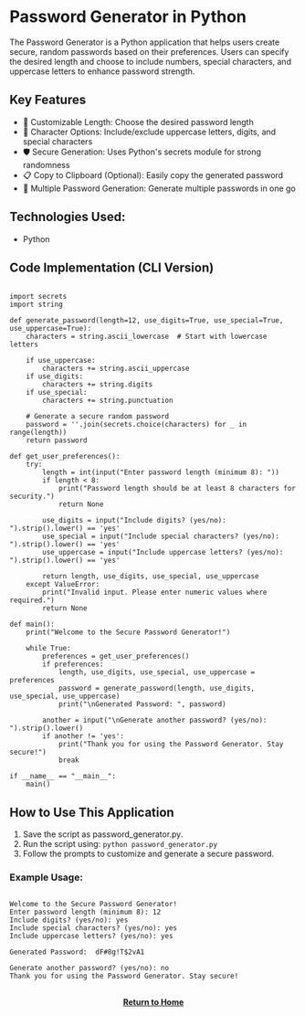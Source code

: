 # Password Generator in Python

The Password Generator is a Python application that helps users create secure, random passwords based on their preferences. Users can specify the desired length and choose to include numbers, special characters, and uppercase letters to enhance password strength.

<h2>Key Features</h2>

- 🔢 Customizable Length: Choose the desired password length
- 🔡 Character Options: Include/exclude uppercase letters, digits, and special characters
- 🛡️ Secure Generation: Uses Python's secrets module for strong randomness
- 📋 Copy to Clipboard (Optional): Easily copy the generated password
- 🔄 Multiple Password Generation: Generate multiple passwords in one go

<h2>Technologies Used:</h2>

- Python

<h2>Code Implementation (CLI Version)</h2>

```

import secrets
import string

def generate_password(length=12, use_digits=True, use_special=True, use_uppercase=True):
    characters = string.ascii_lowercase  # Start with lowercase letters

    if use_uppercase:
        characters += string.ascii_uppercase
    if use_digits:
        characters += string.digits
    if use_special:
        characters += string.punctuation

    # Generate a secure random password
    password = ''.join(secrets.choice(characters) for _ in range(length))
    return password

def get_user_preferences():
    try:
        length = int(input("Enter password length (minimum 8): "))
        if length < 8:
            print("Password length should be at least 8 characters for security.")
            return None

        use_digits = input("Include digits? (yes/no): ").strip().lower() == 'yes'
        use_special = input("Include special characters? (yes/no): ").strip().lower() == 'yes'
        use_uppercase = input("Include uppercase letters? (yes/no): ").strip().lower() == 'yes'

        return length, use_digits, use_special, use_uppercase
    except ValueError:
        print("Invalid input. Please enter numeric values where required.")
        return None

def main():
    print("Welcome to the Secure Password Generator!")

    while True:
        preferences = get_user_preferences()
        if preferences:
            length, use_digits, use_special, use_uppercase = preferences
            password = generate_password(length, use_digits, use_special, use_uppercase)
            print("\nGenerated Password: ", password)

        another = input("\nGenerate another password? (yes/no): ").strip().lower()
        if another != 'yes':
            print("Thank you for using the Password Generator. Stay secure!")
            break

if __name__ == "__main__":
    main()

```

<h2>How to Use This  Application</h2>

1. Save the script as password_generator.py.
2. Run the script using: ```python password_generator.py```
3. Follow the prompts to customize and generate a secure password.

<h3>Example Usage:</h3>

```

Welcome to the Secure Password Generator!
Enter password length (minimum 8): 12
Include digits? (yes/no): yes
Include special characters? (yes/no): yes
Include uppercase letters? (yes/no): yes

Generated Password:  dF#8g!T$2vA1

Generate another password? (yes/no): no
Thank you for using the Password Generator. Stay secure!

```

<h2></h2>
<p align="center">
  <a href="https://github.com/rlangc/Test_RCL.git"><b>Return to Home</b></a>
